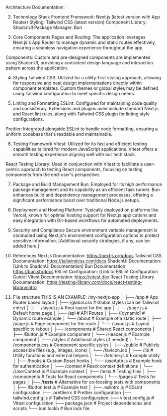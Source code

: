 Architecture Documentation:

2. Technology Stack
Frontend Framework: Next.js (latest version with App Router)
Styling: Tailwind CSS (latest version)
Component Library: ShadcnUI
Package Manager: Bun

3. Core Components
Pages and Routing: The application leverages Next.js's App Router to manage dynamic and static routes effectively, ensuring a seamless navigation experience throughout the app.

Components: Custom and pre-designed components are implemented using ShadcnUI, providing a consistent design language and interaction pattern across the application.

4. Styling
Tailwind CSS: Utilized for a utility-first styling approach, allowing for responsive and neat design implementations directly within component templates. Custom themes or global styles may be defined using Tailwind configuration to meet specific design needs.

5. Linting and Formatting
ESLint: Configured for maintaining code quality and consistency. Extensions and plugins used include standard Next.js and React lint rules, along with Tailwind CSS plugin for linting style configurations.

Prettier: Integrated alongside ESLint to handle code formatting, ensuring a uniform codebase that's readable and maintainable.

6. Testing Framework
Vitest: Utilized for its fast and efficient testing capabilities tailored for modern JavaScript applications. Vitest offers a smooth testing experience aligning well with our tech stack.

React Testing Library: Used in conjunction with Vitest to facilitate a user-centric approach to testing React components, focusing on testing components from the end-user's perspective.

7. Package and Build Management
Bun: Employed for its high performance package management and its capability as an efficient task runner. Bun enhances build and dependency management processes, offering a significant performance boost over traditional Node.js setups.

8. Deployment and Hosting
Platform: Typically deployed on platforms like Vercel, known for optimal hosting support for Next.js applications and easy integration with Git-based workflows for automated deployments.

9. Security and Compliance
Secure environment variable management is conducted using Next.js's environment configuration options to protect sensitive information. [Additional security strategies, if any, can be added here.]

11. References
Next.js Documentation: https://nextjs.org/docs
Tailwind CSS Documentation: https://tailwindcss.com/docs
ShadcnUI Documentation: [Link to ShadcnUI Documentation]
Bun Documentation: https://bun.sh/docs
ESLint Configuration: [Link to ESLint Configuration Guide]
Vitest Documentation: https://vitest.dev
React Testing Library Documentation: https://testing-library.com/docs/react-testing-library/intro

12. File structure
THIS IS AN EXAMPLE:
/my-nextjs-app
│
├── /app                 # App Router based layout
│   ├── /global.css      # Global styles (can be Tailwind entry)
│   ├── /layout.js       # Root layout for the app
│   ├── /page.js         # Default home page
│   ├── /api             # API Routes
│   ├── /[dynamic]       # Dynamic route example
│   └── /about           # Example of a static route
│       ├── /page.js     # Page component for the route
│       └── /layout.js   # Layout specific to /about
│
├── /components          # Shared React components
│   ├── /Button.js       # Example component
│   └── /Header.js       # Example component
│
├── /styles              # Additional styles (if needed)
│   └── /components.css  # Component specific styles
│
├── /public              # Publicly accessible files (e.g., images, icons)
│   └── /favicon.ico
│
├── /lib                 # Utility functions and external helpers
│   └── /fetcher.js      # Example utility
│
├── /hooks               # Custom React hooks
│   └── /useAuth.js      # Example hook for authentication
│
├── /context             # React context definitions
│   └── /UserContext.js  # Example context
│
├── /tests               # Testing files
│   ├── /components      # Tests for React components
│   └── /pages           # Tests for pages
│
├── /__tests__           # Alternative for co-locating tests with components
│   ├── /Button.test.js  # Example test
│
├── .eslintrc.js         # ESLint configuration
├── .prettierrc          # Prettier configuration
├── tailwind.config.js   # Tailwind CSS configuration
├── vitest.config.js     # Vitest configuration
├── package.json         # Project dependencies and scripts
└── bun.lockb            # Bun lock file
